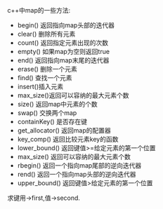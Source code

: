 c++中map的一些方法:

* begin() 返回指向map头部的迭代器
* clear() 删除所有元素
* count() 返回指定元素出现的次数
* empty() 如果map为空则返回true
* end()   返回指向map末尾的迭代器
* erase() 删除一个元素
* find()  查找一个元素
* insert()插入元素
* max_size()返回可以容纳的最大元素个数
* size()  返回map中元素的个数
* swap()  交换两个map
* containKey()  是否存在键
*  get_allocator()  返回map的配置器
*  key_comp()       返回比较元素key的函数
*  lower_bound()    返回键值>=给定元素的第一个位置
*  max_size()       返回可以容纳的最大元素个数
*  rbegin()         返回一个指向map尾部的逆向迭代器
*  rend()           返回一个指向map头部的逆向迭代器
*  upper_bound()     返回键值>给定元素的第一个位置
    
求键用->first,值->second.
